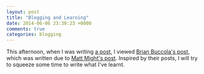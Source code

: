 ```yaml
---
layout: post
title: "Blogging and Learning"
date: 2014-06-06 23:30:23 +0800
comments: true
categories: blogging
---
```


This afternoon, when I was writing [a post][PrevPost], I viewed
[Brian Buccola's post][Buccola], which was written due to
[Matt Might's post][Might].  Inspired by their posts, I will try to
squeeze some time to write what I've learnt.

[PrevPost]: /blog/2014/06/05/mathjax-in-octopress-via-https/ "MathJax in Octopress via HTTPS"
[Buccola]: https://github.com/brianbuccola/brianbuccola.github.io/blob/master/_posts/2012-11-27-testing-first-post.md "Testing: First Post"
[Might]: http://matt.might.net/articles/how-to-blog-as-an-academic/
"6 blog tips for busy academics"

